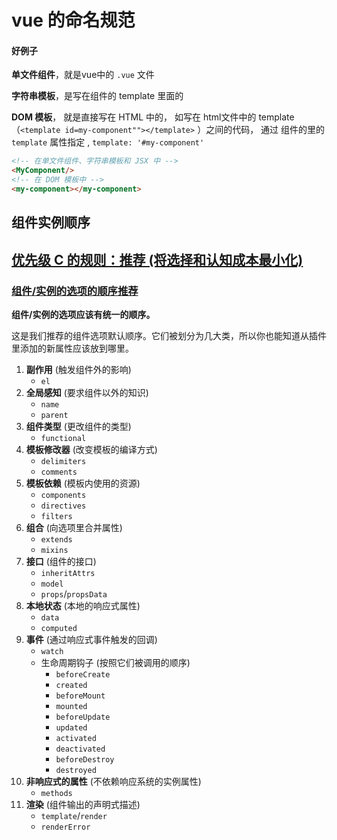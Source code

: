 # vue 的命名规范

#### 好例子

**单文件组件**，就是vue中的 `.vue` 文件

**字符串模板**，是写在组件的 template 里面的

**DOM 模板**， 就是直接写在 HTML 中的， 如写在 html文件中的 template （`<template id=my-component""></template>` ）之间的代码， 通过 组件的里的 `template` 属性指定 , `template: '#my-component'`

```html
<!-- 在单文件组件、字符串模板和 JSX 中 -->
<MyComponent/>
<!-- 在 DOM 模板中 -->
<my-component></my-component>
```



## 组件实例顺序

## [优先级 C 的规则：推荐 (将选择和认知成本最小化)](https://cn.vuejs.org/v2/style-guide/#%E4%BC%98%E5%85%88%E7%BA%A7-C-%E7%9A%84%E8%A7%84%E5%88%99%EF%BC%9A%E6%8E%A8%E8%8D%90-%E5%B0%86%E9%80%89%E6%8B%A9%E5%92%8C%E8%AE%A4%E7%9F%A5%E6%88%90%E6%9C%AC%E6%9C%80%E5%B0%8F%E5%8C%96)

### [组件/实例的选项的顺序推荐](https://cn.vuejs.org/v2/style-guide/#%E7%BB%84%E4%BB%B6-%E5%AE%9E%E4%BE%8B%E7%9A%84%E9%80%89%E9%A1%B9%E7%9A%84%E9%A1%BA%E5%BA%8F-%E6%8E%A8%E8%8D%90)

**组件/实例的选项应该有统一的顺序。**

这是我们推荐的组件选项默认顺序。它们被划分为几大类，所以你也能知道从插件里添加的新属性应该放到哪里。

1. **副作用** (触发组件外的影响)
   - `el`
2. **全局感知** (要求组件以外的知识)
   - `name`
   - `parent`
3. **组件类型** (更改组件的类型)
   - `functional`
4. **模板修改器** (改变模板的编译方式)
   - `delimiters`
   - `comments`
5. **模板依赖** (模板内使用的资源)
   - `components`
   - `directives`
   - `filters`
6. **组合** (向选项里合并属性)
   - `extends`
   - `mixins`
7. **接口** (组件的接口)
   - `inheritAttrs`
   - `model`
   - `props`/`propsData`
8. **本地状态** (本地的响应式属性)
   - `data`
   - `computed`
9. **事件** (通过响应式事件触发的回调)
   - `watch`
   - 生命周期钩子 (按照它们被调用的顺序)
     - `beforeCreate`
     - `created`
     - `beforeMount`
     - `mounted`
     - `beforeUpdate`
     - `updated`
     - `activated`
     - `deactivated`
     - `beforeDestroy`
     - `destroyed`
10. **非响应式的属性** (不依赖响应系统的实例属性)
    - `methods`
11. **渲染** (组件输出的声明式描述)
    - `template`/`render`
    - `renderError`